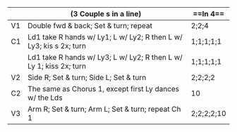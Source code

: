 ||(3 Couple s in a line) |==In 4==|
|-----|----|-----|
|V1| Double fwd & back; Set & turn; repeat |2;2;4|
|C1| Ld1 take R hands w/ Ly1; L w/ Ly2; R then L w/ Ly3; kis s 2x; turn |1;1;1;1;1|
||Ld1 take R hands w/ Ly3; L w/ Ly2; R then L w/ Ly 1; kiss 2x; turn |1;1;1;1;1|
|V2| Side R; Set & turn; Side L; Set & turn |2;2;2;2|
|C2| The same as Chorus 1, except first Ly dances w/ the Lds |10|
|V3| Arm R; Set & turn; Arm L; Set & turn; repeat Ch 1 |2;2;2;2;10|
